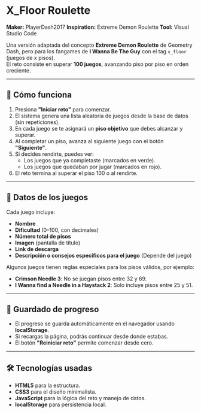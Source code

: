 
# X_Floor Roulette

**Maker:** PlayerDash2017
**Inspiration:** Extreme Demon Roulette
**Tool:** Visual Studio Code

Una versión adaptada del concepto **Extreme Demon Roulette** de Geometry Dash, pero para los fangames de **I Wanna Be The Guy** con el tag `x_floor` (juegos de x pisos).  
El reto consiste en superar **100 juegos**, avanzando piso por piso en orden creciente.

---

## 🎯 Cómo funciona
1. Presiona **"Iniciar reto"** para comenzar.
2. El sistema genera una lista aleatoria de juegos desde la base de datos (sin repeticiones).
3. En cada juego se te asignará un **piso objetivo** que debes alcanzar y superar.
4. Al completar un piso, avanza al siguiente juego con el botón **"Siguiente"**.
5. Si decides rendirte, puedes ver:
   - Los juegos que ya completaste (marcados en verde).
   - Los juegos que quedaban por jugar (marcados en rojo).
6. El reto termina al superar el piso 100 o al rendirte.

---

## 📂 Datos de los juegos
Cada juego incluye:
- **Nombre**
- **Dificultad** (0–100, con decimales)
- **Número total de pisos**
- **Imagen** (pantalla de título)
- **Link de descarga**
- **Descripción o consejos específicos para el juego** (Depende del juego)

Algunos juegos tienen reglas especiales para los pisos válidos, por ejemplo:
- **Crimson Needle 3**: No se juegan pisos entre 32 y 69.
- **I Wanna find a Needle in a Haystack 2**: Solo incluye pisos entre 25 y 51.

---

## 💾 Guardado de progreso
- El progreso se guarda automáticamente en el navegador usando **localStorage**.
- Si recargas la página, podrás continuar desde donde estabas.
- El botón **"Reiniciar reto"** permite comenzar desde cero.

---

## 🛠️ Tecnologías usadas
- **HTML5** para la estructura.
- **CSS3** para el diseño minimalista.
- **JavaScript** para la lógica del reto y manejo de datos.
- **localStorage** para persistencia local.